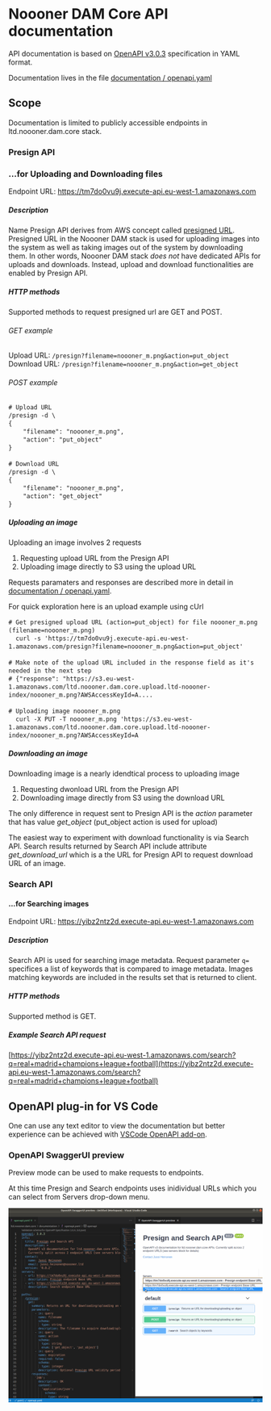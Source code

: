 # Noooner DAM Core API documentation

API documentation is based on [OpenAPI v3.0.3](https://spec.openapis.org/oas/v3.0.3) specification in YAML format.

Documentation lives in the file [documentation / openapi.yaml](https://github.com/jussiheinonen/ltd.noooner.dam.core/blob/main/documentation/openapi.yaml)

## Scope

Documentation is limited to publicly accessible endpoints in ltd.noooner.dam.core stack. 

### Presign API  
### ...for Uploading and Downloading files
Endpoint URL: https://tm7do0vu9j.execute-api.eu-west-1.amazonaws.com

##### Description
Name Presign API derives from AWS concept called [presigned URL](https://docs.aws.amazon.com/AmazonS3/latest/userguide/ShareObjectPreSignedURL.html). 
Presigned URL in the Noooner DAM stack is used for uploading images into the system as well as taking images out of the system by downloading them.
In other words, Noooner DAM stack _does not_ have dedicated APIs for uploads and downloads. 
Instead, upload and download functionalities are enabled by Presign API.

##### HTTP methods

Supported methods to request presigned url are GET and POST.

###### GET example

Upload URL: `/presign?filename=noooner_m.png&action=put_object`
Download URL: `/presign?filename=noooner_m.png&action=get_object`

###### POST example

```
# Upload URL
/presign -d \
{
    "filename": "noooner_m.png",
    "action": "put_object"
}

# Download URL
/presign -d \
{
    "filename": "noooner_m.png",
    "action": "get_object"
}
```

##### Uploading an image

Uploading an image involves 2 requests

 1. Requesting upload URL from the Presign API
 2. Uploading image directly to S3 using the upload URL

Requests paramaters and responses are described more in detail in [documentation / openapi.yaml](https://github.com/jussiheinonen/ltd.noooner.dam.core/blob/main/documentation/openapi.yaml).

For quick exploration here is an upload example using cUrl

``` 
# Get presigned upload URL (action=put_object) for file noooner_m.png (filename=noooner_m.png)
  curl -s 'https://tm7do0vu9j.execute-api.eu-west-1.amazonaws.com/presign?filename=noooner_m.png&action=put_object'
 
# Make note of the upload URL included in the response field as it's needed in the next step
# {"response": "https://s3.eu-west-1.amazonaws.com/ltd.noooner.dam.core.upload.ltd-noooner-index/noooner_m.png?AWSAccessKeyId=A....

# Uploading image noooner_m.png 
  curl -X PUT -T noooner_m.png 'https://s3.eu-west-1.amazonaws.com/ltd.noooner.dam.core.upload.ltd-noooner-index/noooner_m.png?AWSAccessKeyId=A
```

##### Downloading an image

Downloading image is a nearly idendtical process to uploading image

 1. Requesting dwonload URL from the Presign API
 2. Downloading image directly from S3 using the download URL

The only difference in request sent to Presign API is the _action_ parameter that has value _get_object_ (put_object action is used for upload)

The easiest way to experiment with download functionality is via Search API. Search results returned by Search API include attribute _get_download_url_ which is a the URL for Presign API to request download URL of an image.

### Search API
#### ...for Searching images
Endpoint URL: https://yibz2ntz2d.execute-api.eu-west-1.amazonaws.com

##### Description
Search API is used for searching image metadata. Request parameter `q=` specifices a list of keywords that is compared to image metadata. Images matching keywords are included in the results set that is returned to client. 

##### HTTP methods
Supported method is GET. 

##### Example Search API request

[https://yibz2ntz2d.execute-api.eu-west-1.amazonaws.com/search?q=real+madrid+champions+league+football](https://yibz2ntz2d.execute-api.eu-west-1.amazonaws.com/search?q=real+madrid+champions+league+football)

## OpenAPI plug-in for VS Code

One can use any text editor to view the documentation but better experience can be achieved with [VSCode OpenAPI add-on](https://marketplace.visualstudio.com/items?itemName=42Crunch.vscode-openapi).

### OpenAPI SwaggerUI preview 

Preview mode can be used to make requests to endpoints. 

At this time Presign and Search endpoints uses inidividual URLs which you can select from Servers drop-down menu.

![VS Code OpenAPI preview](https://raw.githubusercontent.com/jussiheinonen/ltd.noooner.dam.core/main/documentation/assets/vscode-openapi-preview.png "VS Code OpenAPI preview")
